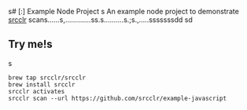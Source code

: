 s# [:] Example Node Project
s
An example node project to demonstrate [srcclr](https://www.srcclr.com) scans......s,.............ss.s..........s.;s.,.....sssssssdd
sd
## Try me!s
s
```
brew tap srcclr/srcclr
brew install srcclr
srcclr activates
srcclr scan --url https://github.com/srcclr/example-javascript
```
